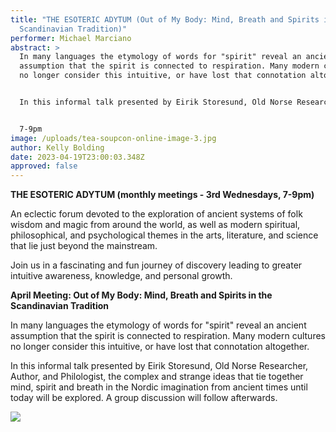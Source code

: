 ```yaml
---
title: "THE ESOTERIC ADYTUM (Out of My Body: Mind, Breath and Spirits in the
  Scandinavian Tradition)"
performer: Michael Marciano
abstract: >
  In many languages the etymology of words for "spirit" reveal an ancient
  assumption that the spirit is connected to respiration. Many modern cultures
  no longer consider this intuitive, or have lost that connotation altogether.


  In this informal talk presented by Eirik Storesund, Old Norse Researcher, Author, and Philologist, the complex and strange ideas that tie together mind, spirit and breath in the Nordic imagination from ancient times until today will be explored. A group discussion will follow afterwards.


  7-9pm
image: /uploads/tea-soupcon-online-image-3.jpg
author: Kelly Bolding
date: 2023-04-19T23:00:03.348Z
approved: false
---
```

**THE ESOTERIC ADYTUM (monthly meetings - 3rd Wednesdays, 7-9pm)**

An eclectic forum devoted to the exploration of ancient systems of folk wisdom and magic from around the world, as well as modern spiritual, philosophical, and psychological themes in the arts, literature, and science that lie just beyond the mainstream.

Join us in a fascinating and fun journey of discovery leading to greater intuitive awareness, knowledge, and personal growth.

**A﻿pril Meeting: Out of My Body: Mind, Breath and Spirits in the Scandinavian Tradition**

In many languages the etymology of words for "spirit" reveal an ancient assumption that the spirit is connected to respiration. Many modern cultures no longer consider this intuitive, or have lost that connotation altogether.

In this informal talk presented by Eirik Storesund, Old Norse Researcher, Author, and Philologist, the complex and strange ideas that tie together mind, spirit and breath in the Nordic imagination from ancient times until today will be explored. A group discussion will follow afterwards.

![](/uploads/tea-soupcon-online-image-3.jpg)
